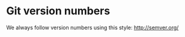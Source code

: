 Git version numbers
============================

We always follow version numbers using this style:
http://semver.org/